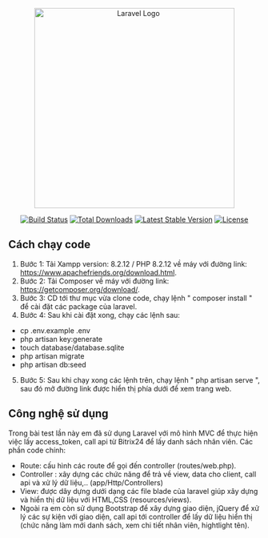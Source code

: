 <p align="center"><a href="https://laravel.com" target="_blank"><img src="https://raw.githubusercontent.com/laravel/art/master/logo-lockup/5%20SVG/2%20CMYK/1%20Full%20Color/laravel-logolockup-cmyk-red.svg" width="400" alt="Laravel Logo"></a></p>

<p align="center">
<a href="https://github.com/laravel/framework/actions"><img src="https://github.com/laravel/framework/workflows/tests/badge.svg" alt="Build Status"></a>
<a href="https://packagist.org/packages/laravel/framework"><img src="https://img.shields.io/packagist/dt/laravel/framework" alt="Total Downloads"></a>
<a href="https://packagist.org/packages/laravel/framework"><img src="https://img.shields.io/packagist/v/laravel/framework" alt="Latest Stable Version"></a>
<a href="https://packagist.org/packages/laravel/framework"><img src="https://img.shields.io/packagist/l/laravel/framework" alt="License"></a>
</p>

## Cách chạy code
1. Bước 1: Tải Xampp version: 8.2.12 / PHP 8.2.12 về máy với đường link: https://www.apachefriends.org/download.html.
2. Bước 2: Tải Composer về máy với đường link: https://getcomposer.org/download/.
3. Bước 3: CD tới thư mục vừa clone code, chạy lệnh " composer install " để cài đặt các package của laravel.
4. Bước 4: Sau khi cài đặt xong, chạy các lệnh sau:
- cp .env.example .env
- php artisan key:generate
- touch database/database.sqlite
- php artisan migrate
- php artisan db:seed
5. Bước 5: Sau khi chạy xong các lệnh trên, chạy lệnh " php artisan serve ", sau đó mở đường link được hiển thị phía dưới để xem trang web.

## Công nghệ sử dụng
Trong bài test lần này em đã sử dụng Laravel với mô hình MVC để thực hiện việc lấy access_token, call api từ Bitrix24 để lấy danh sách nhân viên.
Các phần code chính:
- Route: cấu hình các route để gọi đến controller (routes/web.php).
- Controller : xây dựng các chức năng để trả về view, data cho client, call api và xử lý dữ liệu,.. (app/Http/Controllers)
- View: được dây dựng dưới dạng các file blade của laravel giúp xây dựng và hiển thị dữ liệu với HTML,CSS (resources/views).
- Ngoài ra em còn sử dụng Bootstrap để xây dựng giao diện, jQuery để xử lý các sự kiện với giao diện, call api tới controller để lấy dữ liệu hiển thị (chức năng làm mới danh sách, xem chi tiết nhân viên, hightlight tên).




